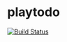 playtodo
=================================

[![Build Status](https://travis-ci.org/sakamotodesu/playtodo.svg?branch=master)](https://travis-ci.org/sakamotodesu/playtodo)


